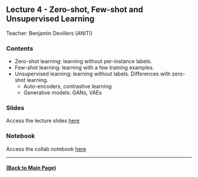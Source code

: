 ## Lecture 4 - Zero-shot, Few-shot and Unsupervised Learning
Teacher: Benjamin Devillers (ANITI)

<!-- 
### Lecture video
View the recorded lecture [here](https://drive.google.com/file/d/1inB8IRrFs9ifN1uZyuG22p8h7fsGddlu/view?usp=sharing)  (this will only be available for approximately 6 weeks after the course)
-->

### Contents

- Zero-shot learning: learning without per-instance labels.
- Few-shot learning: learning with a few training examples.
- Unsupervised learning: learning without labels. Differences with zero-shot learning.
  - Auto-encoders, contrastive learning
  - Generative models: GANs, VAEs

### Slides
Access the lecture slides [here](https://docs.google.com/presentation/d/1FJF2uwNeoiXRoosvDzkVG5P72H4yMIhHjmP1r39nxOI/edit?usp=sharing)

### Notebook
Access the collab notebook [here](https://colab.research.google.com/drive/17QTrw441BzWrkCKMJMwb42iuzTUZNR8t?usp=sharing) 

---
#### [(Back to Main Page)](../index.md)
